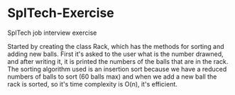 # SplTech-Exercise
SplTech job interview exercise

Started by creating the class Rack, which has the methods for sorting and adding new balls.
First it's asked to the user what is the number drawned, and after writing it, it is printed the numbers of the balls that are in the rack.
The sorting algorithm used is an insertion sort because we have a reduced numbers of balls to sort (60 balls max) and when we add a new ball the rack is sorted, so it's time complexity is O(n), it's efficient.
